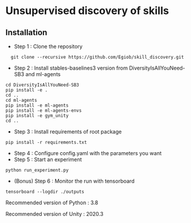 # Unsupervised discovery of skills

## Installation

 - Step 1 : Clone the repository
```shell
  git clone --recursive https://github.com/Egiob/skill_discovery.git
```
 - Step 2 : Install stables-baselines3 version from DiversityIsAllYouNeed-SB3 and ml-agents

 ```shell
cd DiversityIsAllYouNeed-SB3
pip install -e .
cd ..
cd ml-agents
pip install -e ml-agents
pip install -e ml-agents-envs
pip install -e gym_unity
cd ..
```

- Step 3 : Install requirements of root package
```shell
pip install -r requirements.txt
```

- Step 4 : Configure config.yaml with the parameters you want
- Step 5 : Start an experiment
```shell
python run_experiment.py
```
- (Bonus) Step 6 : Monitor the run with tensorboard
```shell
tensorboard --logdir ./outputs
```

Recommended version of Python : 3.8

Recommended version of Unity : 2020.3
